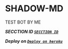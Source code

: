 # SHADOW-MD
TEST BOT BY ME <br>

  ***SECCTION ID [`SECCTION ID`](https://bit.ly/m/SHADOW-MD)***




 
***Deploy on [`Deploy on heroku`]( https://dashboard.heroku.com/new?template=https://github.com/JoyBoySer/SHADOW-MD.git)***
